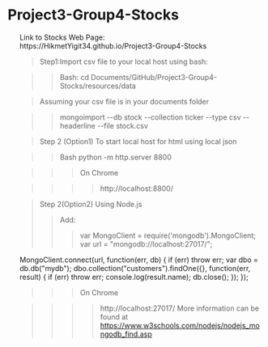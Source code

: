 # Project3-Group4-Stocks

<ul>
Link to Stocks Web Page:
<br/>
https://HikmetYigit34.github.io/Project3-Group4-Stocks

>Step1:Import csv file to your local host using bash:

>>Bash: cd Documents/GitHub/Project3-Group4-Stocks/resources/data

>Assuming your csv file is in your documents folder

>>mongoimport --db stock --collection ticker --type csv --headerline --file stock.csv

>Step 2 (Option1) To start local host for html using local json

>>Bash python -m http.server 8800

>>>On Chrome

>>>>http://localhost:8800/

> Step 2(Option2) Using Node.js
>> Add:
>>>var MongoClient = require('mongodb').MongoClient;
var url = "mongodb://localhost:27017/";

MongoClient.connect(url, function(err, db) {
  if (err) throw err;
  var dbo = db.db("mydb");
  dbo.collection("customers").findOne({}, function(err, result) {
    if (err) throw err;
    console.log(result.name);
    db.close();
  });
});
>>>On Chrome

>>>>http://localhost:27017/
>>More information can be found at https://www.w3schools.com/nodejs/nodejs_mongodb_find.asp

